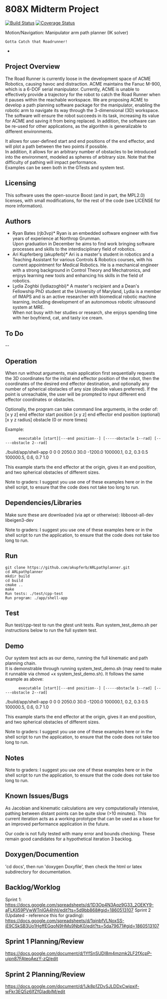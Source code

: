 # 808X Midterm Project
[![Build Status](https://travis-ci.org/akupferb/ARLpathplanner.svg?branch=master)](https://travis-ci.org/akupferb/ARLpathplanner)
[![Coverage Status](https://coveralls.io/repos/github/akupferb/ARLpathplanner/badge.svg?branch=master)](https://coveralls.io/github/akupferb/ARLpathplanner?branch=master)

Motion/Navigation: Manipulator arm path planner (IK solver)
```
Gotta Catch that Roadrunner!
```


-
## Project Overview

The Road Runner is currently loose in the development space
of ACME Robotics, causing havoc and distraction. ACME
maintains the Fanuc M-900, which is a
6-DOF serial manipulator. Currently, ACME is unable to
effectively provide a trajectory for the robot to catch the Road
Runner when it pauses within the reachable workspace. We are
proposing ACME to develop a path planning software package
for the manipulator, enabling the robotic arm to navigate its way
through the 3-dimensional (3D) workspace. The software will
ensure the robot succeeds in its task, increasing its value for
ACME and saving it from being replaced. In addition, the
software can be re-used for other applications, as the algorithm is
generalizable to different environments.

It allows for user-defined start and end positions of the end effector, 
and will plot a path between the two points if possible.  
In addition, it allows for an arbitrary number of obstacles to be introduced into the environment, 
modeled as spheres of arbitrary size.  Note that the difficulty of pathing will impact performance.  
Examples can be seen both in the GTests and system test. 


## Licensing

This software uses the open-source Boost (and in part, the  MPL2.0) licenses, with small modifications, for the rest of the code (see LICENSE for more information).

## Authors

* Ryan Bates (rjb3vp)*
Ryan is an embedded software engineer with five years of experience at Northrop Grumman.  
Upon graduation in December he aims to find work bringing software processes and skills to the interdisciplinary field of robotics.
* Ari Kupferberg (akupferb)*
Ari is a master's student in robotics and a Teaching Assistant for various Controls & Robotics courses, with his current appointment for Medical Robotics. He is a mechanical engineer with a strong background in Control Theory and Mechatronics, and enjoys learning new tools and enhancing his skills in the field of robotics.
* Lydia Zoghbi (lydiazoghbi)*
A master's recipient and a Dean's Fellowship PhD student at the University of Maryland, 
Lydia is a member of IMAPS and is an active researcher with biomedical robotic machine learning, 
including development of an autonomous robotic ultrasound system at MRE.  
When not busy with her studies or research, she enjoys spending time with her boyfriend, cat, and tasty ice cream.

## To Do
--

## Operation

When run without arguments, main application first sequentially requests the 3D coordinates 
for the initial end effector position of the robot, 
then the coordinates of the desired end effector destination,
and optionally any number of spherical obstacles of any size (double values preferred).
If the point is unreachable, the user will be prompted to input different end effector coordinates or obstacles.

Optionally, the program can take command line arguments, in the order of:
[x y z] end effector start position
[x y z] end effector end position (optional)
[x y z radius] obstacle (0 or more times)

Example:

          executable [start][---end position--] [-----obstacle 1--rad] [-----obstacle 2--rad]
./build/app/shell-app 0 0 0 2050.0 30.0 -1200.0 100000.1, 0.2, 0.3 0.5 100000.5, 0.6, 0.7 1.0

This example starts the end effector at the origin, gives it an end position, and two spherical obstacles of different sizes.

Note to graders: I suggest you use one of these examples here or in the shell script, to ensure that the code does not take too long to run.

## Dependencies/Libraries

Make sure these are downloaded (via apt or otherwise):
  libboost-all-dev
  libeigen3-dev

Note to graders: I suggest you use one of these examples here or in the shell script to run the application, to ensure that the code does not take too long to run.

## Run
```
git clone https://github.com/akupferb/ARLpathplanner.git
cd ARLpathplanner
mkdir build
cd build
cmake ..
make
Run tests: ./test/cpp-test
Run program: ./app/shell-app
```

## Test

Run test/cpp-test to run the gtest unit tests.
Run system_test_demo.sh per instructions below to run the full system test.

## Demo

Our system test acts as our demo, running the full kinematic and path planning chain.  
It is demonstrable through running system_test_demo.sh (may need to make it runnable via chmod +x system_test_demo.sh).
It follows the same example as above:

          executable [start][---end position--] [-----obstacle 1--rad] [-----obstacle 2--rad]
./build/app/shell-app 0 0 0 2050.0 30.0 -1200.0 100000.1, 0.2, 0.3 0.5 100000.5, 0.6, 0.7 1.0

This example starts the end effector at the origin, gives it an end position, and two spherical obstacles of different sizes.

Note to graders: I suggest you use one of these examples here or in the shell script to run the application, to ensure that the code does not take too long to run.

## Notes


Note to graders: I suggest you use one of these examples here or in the shell script to run the application, to ensure that the code does not take too long to run.

## Known Issues/Bugs

As Jacobian and kinematic calculations are very computationally intensive, pathing between distant points can be quite slow (>10 minutes).
This current iteration acts as a working prototype that can be used as a base for an improved performance application in the future.

Our code is not fully tested with many error and bounds checking.  These remain good candidates for a hypothetical iteration 3 backlog.

## Doxygen/Documention

'cd docs', then run 'doxygen Doxyfile', then check the html or latex subdirectory for documentation.

## Backlog/Worklog

Sprint 1:
https://docs.google.com/spreadsheets/d/1D3Op4N3Aqz9G33_2OEKY9-aFLKIj59PVwWTnIGA4hhI/edit?ts=5d9bb868#gid=1860513107
Sprint 2 (Updated - reference this for grading):
https://docs.google.com/spreadsheets/d/1qinbfVLNoxSS-iE9CSkSB3Uo1HgffEGqoN9HMs9NbK0/edit?ts=5da79671#gid=1860513107

## Sprint 1 Planning/Review

https://docs.google.com/document/d/1YfSnSUDI8m4mzmk2LF2fXcpP-uipn87FAteoAezY-zQ/edit

## Sprint 2 Planning/Review
https://docs.google.com/document/d/1Jk8p1ZDvSJLDDxCwjpxif-wFkr3EQ5z6IfZfGladbIM/edit
